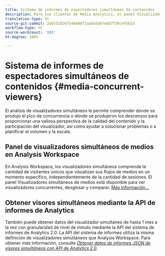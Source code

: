 ```yaml
---
title: Sistema de informes de espectadores simultáneos de contenidos
description: Para los clientes de Media Analytics, el panel Visualizadores simultáneos de medios en Analysis Workspace le permite analizar los visualizadores simultáneos para saber dónde se produjo la concurrencia máxima o dónde se produjeron las bajas.
translation-type: ht
source-git-commit: 2eb5318267546408f2aab5da074dd7f30c4fbb1d
workflow-type: ht
source-wordcount: '193'
ht-degree: 100%

---
```



# Sistema de informes de espectadores simultáneos de contenidos {#media-concurrent-viewers}

El análisis de visualizadores simultáneos le permite comprender dónde se produjo el pico de concurrencia o dónde se produjeron los descensos para proporcionar una valiosa perspectiva de la calidad del contenido y la participación del visualizador, así como ayudar a solucionar problemas o a planificar el volumen y la escala.

## Panel de visualizadores simultáneos de medios en Analysis Workspace

En Analysis Workspace, los visualizadores simultáneos comprende la cantidad de visitantes únicos que visualizan sus flujos de medios en un momento específico, independientemente de la cantidad de sesiones. El panel Visualizadores simultáneos de medios está disponible para ver visualizadores concurrentes, desglosar y comparar. [Más información...](https://docs.adobe.com/content/help/es-ES/analytics/analyze/analysis-workspace/panels/media-concurrent-viewers.html)

## Obtener visores simultáneos mediante la API de informes de Analytics

También puede obtener datos del visualizador simultáneo de hasta 1 mes a la vez con granularidad de nivel de minuto mediante la API del sistema de informes de Analytics 2.0. La API del sistema de informes utiliza la misma definición de visualizadores simultáneos que Analysis Workspace.  Para obtener más información, consulte [_*Obtener datos de informes JSON de visores simultáneos con API de Analytics 2.0*_](/help/media-reports/media-default-reports/get-concurrent-json20.md).
